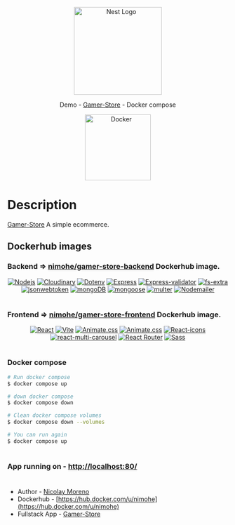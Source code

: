 <p align="center">
 <a href="http://nestjs.com/" target="blank"><img src="https://camo.githubusercontent.com/3a8b9d0076b3037727e26696cdf547c9795aab5c98fb00d561f7bdc13fd66121/68747470733a2f2f7265732e636c6f7564696e6172792e636f6d2f64707461756c3230732f696d6167652f75706c6f61642f76313639383038383632392f6c6f676f2d776964655f6d397a7633622e706e67" width="200" alt="Nest Logo" /></a>
</p>

<p align="center">Demo - <a href="https://gamerstore.nimohe.dev/" target="_blank">Gamer-Store</a> - Docker compose</p>


<p align="center"><img width="150" src="https://cdn0.iconfinder.com/data/icons/social-media-2127/48/social_media_social_media_logo_docker-512.png" alt="Docker"></p>



# Description

[Gamer-Store](https://github.com/nicolaymh/On-line-shop) A simple ecommerce.

## Dockerhub images

### Backend => [nimohe/gamer-store-backend](https://hub.docker.com/r/nimohe/gamer-store-backend) Dockerhub image.

<p align="center">
<a href="https://nodejs.org/en" target="_blank"><img src="https://img.shields.io/badge/Backen-%23026e00?style=plastic&logo=nodedotjs&logoColor=%23026e00&label=node&labelColor=black" alt="Nodejs"></a>
<a href="https://cloudinary.com/documentation" target="_blank"><img src="https://img.shields.io/badge/1.37.1-%233448c5?style=plastic&logo=cloudinary&logoColor=%233448c5&label=Cloudinary&labelColor=white" alt="Cloudinary"></a>
<a href="https://www.npmjs.com/package/dotenv" target="_blank"><img src="https://img.shields.io/badge/16.0.3-yellow?style=plastic&logo=dotenv&logoColor=yellow&label=dotenv&labelColor=black" alt="Dotenv"></a>
<a href="https://expressjs.com/" target="_blank"><img src="https://img.shields.io/badge/4.18.1-green?style=plastic&logo=express&logoColor=green&label=express&labelColor=black" alt="Express"></a>
<a href="https://express-validator.github.io/docs" target="_blank"><img src="https://img.shields.io/badge/6.14.2-%236b00b1?style=plastic&label=express-validator&labelColor=purple" alt="Express-validator"></a>
<a href="https://www.npmjs.com/package/fs-extra" target="_blank"><img src="https://img.shields.io/badge/11.1.1-red?style=plastic&logo=fs&label=fs-extra&labelColor=%23fff5f5" alt="fs-extra"></a>
<a href="https://jwt.io/" target="_blank"><img src="https://img.shields.io/badge/8.5.1-%23f4d?style=plastic&logo=jsonwebtokens&logoColor=%23f4d&label=jsonwebtoken&labelColor=black" alt="jsonwebtoken"></a>
<a href="https://www.mongodb.com/products/tools/compass" target="_blank"><img src="https://img.shields.io/badge/7.0.6-%2347A248?style=plastic&logo=mongodb&logoColor=%2347A248&label=MongoDB&labelColor=black" alt="mongoDB"></a>
<a href="https://mongoosejs.com/" target="_blank"><img src="https://img.shields.io/badge/6.6.4-%23800?style=plastic&logo=mongoose&logoColor=%23800&label=mongoose&labelColor=%23fff&color=%23800" alt="mongoose"></a>
<a href="https://www.npmjs.com/package/multer" target="_blank"><img src="https://img.shields.io/badge/1.4.5_lts.1-%23cf2584?style=plastic&label=Multer&labelColor=black&color=brown" alt="multer"></a>
<a href="https://nodemailer.com/" target="_blank"><img src="https://img.shields.io/badge/6.8.0-%230f9dce?style=plastic&label=Nodemailer&labelColor=%2322b573" alt="Nodemailer"></a>
</p>

#


### Frontend => [nimohe/gamer-store-frontend](https://hub.docker.com/r/nimohe/gamer-store-frontend) Dockerhub image.

<p align="center">
<a href="https://react.dev/" target="_blank"><img src="https://img.shields.io/badge/Frontend-blue?style=plastic&logo=react&logoColor=blue&label=React-18.2.0&labelColor=white" alt="React"></a>
<a href="https://vitejs.dev/guide/" target="_blank"><img src="https://img.shields.io/badge/3.1.0-rgb(149%20103%20254)?style=plastic&logo=vite&logoColor=white&label=Vite&labelColor=gray" alt="Vite"></a>
<a href="https://animate.style/" target="_blank"><img src="https://img.shields.io/badge/4.1.1-black?style=plastic&label=animate.css&labelColor=gray&color=%23f7d7b5" alt="Animate.css"></a>
<a href="https://axios-http.com/es/docs/intro" target="_blank"><img src="https://img.shields.io/badge/1.3.4-%23671ddf?style=plastic&logo=axios&logoColor=%23671ddf&label=Axios&labelColor=%23ffffff&color=%23671ddf" alt="Animate.css"></a>
<a href="https://react-icons.github.io/react-icons/" target="_blank"><img src="https://img.shields.io/badge/4.10.1-%23e91e63?style=plastic&label=React-icons&labelColor=%233b4c69&color=%23e91e63" alt="React-icons"></a>
<a href="https://www.npmjs.com/package/react-multi-carousel" target="_blank"><img src="https://img.shields.io/badge/2.8.4-black?style=plastic&label=React-multi-carousel&labelColor=black&color=yellow" alt="react-multi-carousel"></a>
<a href="https://reactrouter.com/en/main" target="_blank"><img src="https://img.shields.io/badge/6.8.1-black?style=plastic&logo=reactrouter&label=react-router-dom&labelColor=white&color=%23CA4245" alt="React Router"></a>
<a href="https://sass-lang.com/documentation/" target="_blank"><img src="https://img.shields.io/badge/1.56.1-%23CC6699?style=plastic&logo=sass&logoColor=%23CC6699&label=%20Sass&labelColor=black&color=%23CC6699" alt="Sass"></a>
</p>

#

### Docker compose

```bash
# Run docker compose
$ docker compose up

# down docker compose
$ docker compose down

# Clean docker compose volumes
$ docker compose down --volumes

# You can run again
$ docker compose up
```
#

### App running on - [http://localhost:80/](http://localhost:80/)

#

- Author - [Nicolay Moreno](https://github.com/nicolaymh)
- Dockerhub - [https://hub.docker.com/u/nimohe](https://hub.docker.com/u/nimohe)
- Fullstack App - [Gamer-Store](https://github.com/nicolaymh/On-line-shop)